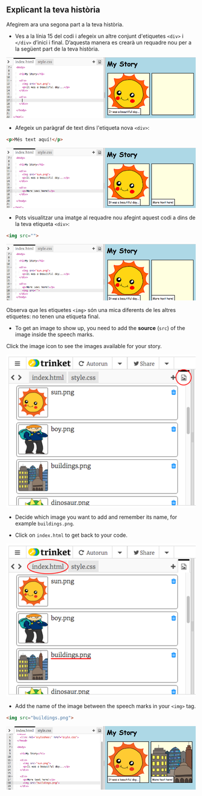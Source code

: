 ## Explicant la teva història

Afegirem ara una segona part a la teva història.

+ Ves a la línia 15 del codi i afegeix un altre conjunt d'etiquetes `<div>` i `</div>` d’inici i final. D’aquesta manera es crearà un requadre nou per a la següent part de la teva història.

![screenshot](images/story-div.png)

+ Afegeix un paràgraf de text dins l'etiqueta nova `<div>`:

```html
<p>Més text aquí!</p>
```

![screenshot](images/story-paragraph.png)

+ Pots visualitzar una imatge al requadre nou afegint aquest codi a dins de la teva etiqueta `<div>`:

```html
<img src="">
```

![screenshot](images/story-img-tag.png)

Observa que les etiquetes `<img>` són una mica diferents de les altres etiquetes: no tenen una etiqueta final.

+ To get an image to show up, you need to add the **source** (`src`) of the image inside the speech marks.

Click the image icon to see the images available for your story.

![screenshot](images/story-see-images.png)

+ Decide which image you want to add and remember its name, for example `buildings.png`.

+ Click on `index.html` to get back to your code.

![screenshot](images/story-image-name.png)

+ Add the name of the image between the speech marks in your `<img>` tag.

```html
<img src="buildings.png">
```

![screenshot](images/story-image-name-add.png)